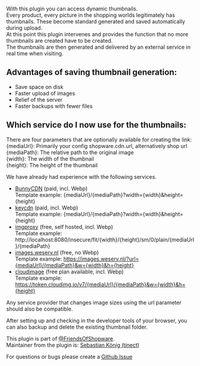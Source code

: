 With this plugin you can access dynamic thumbnails.  
Every product, every picture in the shopping worlds legitimately has thumbnails. These become standard
generated and saved automatically during upload.  
At this point this plugin intervenes and provides the function that no more thumbnails are created have to be created.  
The thumbnails are then generated and delivered by an external service in real time when visiting.

## Advantages of saving thumbnail generation:
- Save space on disk
- Faster upload of images
- Relief of the server
- Faster backups with fewer files

## Which service do I now use for the thumbnails:
There are four parameters that are optionally available for creating the link:  
{mediaUrl}: Primarily your config shopware.cdn.url, alternatively shop url  
{mediaPath}: The relative path to the original image  
{width}: The width of the thumbnail  
{height}: The height of the thumbnail  

We have already had experience with the following services.
- [BunnyCDN](https://bunnycdn.com) (paid, incl. Webp)  
  Template example: {mediaUrl}/{mediaPath}?width={width}&height={height}
- [keycdn](https://www.keycdn.com/support/image-processing) (paid, incl. Webp)  
  Template example: {mediaUrl}/{mediaPath}?width={width}&height={height}
- [imgproxy](https://imgproxy.net/) (free, self hosted, incl. Webp)  
  Template example: http://localhost:8080/insecure/fit/{width}/{height}/sm/0/plain/{mediaUrl}/{mediaPath}
- [images.weserv.nl](https://images.weserv.nl/) (free, no Webp)  
  Template example: https://images.weserv.nl/?url={mediaUrl}/{mediaPath}&w={width}&h={height}
- [cloudimage](https://www.cloudimage.io/en/home) (free plan available, incl. Webp)  
  Template example: https://token.cloudimg.io/v7/{mediaUrl}/{mediaPath}&w={width}&h={height}

Any service provider that changes image sizes using the url parameter should also be compatible.

After setting up and checking in the developer tools of your browser, you can also backup and delete the existing thumbnail folder.

This plugin is part of [@FriendsOfShopware](https://store.shopware.com/en/friends-of-shopware.html).  
Maintainer from the plugin is: [Sebastian König (tinect)](https://github.com/tinect)

For questions or bugs please create a [Github Issue](https://github.com/FriendsOfShopware/FroshPlatformThumbnailProcessor/issues/new)
